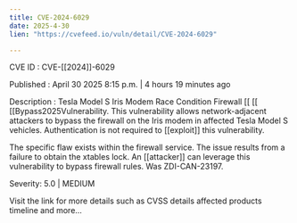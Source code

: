 ```yaml
---
title: CVE-2024-6029
date: 2025-4-30
lien: "https://cvefeed.io/vuln/detail/CVE-2024-6029"

---
```


CVE ID : CVE-[[2024]]-6029

Published :  April 30
2025
8:15 p.m. | 4 hours
19 minutes ago

Description : Tesla Model S Iris Modem Race Condition Firewall  [[ [[ [[Bypass2025Vulnerability. This vulnerability allows network-adjacent attackers to bypass the firewall on the Iris modem in affected Tesla Model S vehicles. Authentication is not required to  [[exploit]] this vulnerability.
 
The specific flaw exists within the firewall service. The issue results from a failure to obtain the xtables lock. An  [[attacker]] can leverage this vulnerability to bypass firewall rules. Was ZDI-CAN-23197.

Severity: 5.0 | MEDIUM

Visit the link for more details
such as CVSS details
affected products
timeline
and more...
